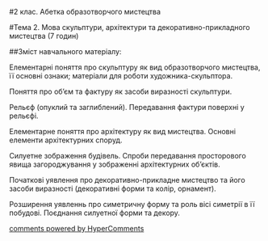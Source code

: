 <div id="hypercomments_widget" class="js-hypercomments-widget invisible"></div>

#2 клас. Абетка образотворчого мистецтва

#Тема 2.  Мова скульптури, архітектури та декоративно-прикладного мистецтва (7 годин)


##Зміст навчального матеріалу:

Елементарні поняття про скульптуру як вид образотворчого мистецтва, її основні ознаки; матеріали для роботи художника-скульптора. 

Поняття про об’єм та фактуру як засоби виразності скульптури. 

Рельєф (опуклий та заглиблений). Передавання фактури поверхні у рельєфі.

Елементарне поняття про архітектуру як вид мистецтва. Основні елементи архітектурних споруд. 

Силуетне зображення будівель. Спроби передавання просторового явища загороджування у зображенні архітектурних об’єктів. 

Початкові уявлення про декоративно-прикладне мистецтво та його засоби виразності (декоративні форми та колір, орнамент).

Розширення уявленнь про симетричну форму та роль вісі симетрії в її побудові. Поєднання силуетної форми та декору.


<div class="js-hypercomments-container">
    <a href="http://hypercomments.com" class="hc-link" title="comments widget">comments powered by HyperComments</a>
</div>
